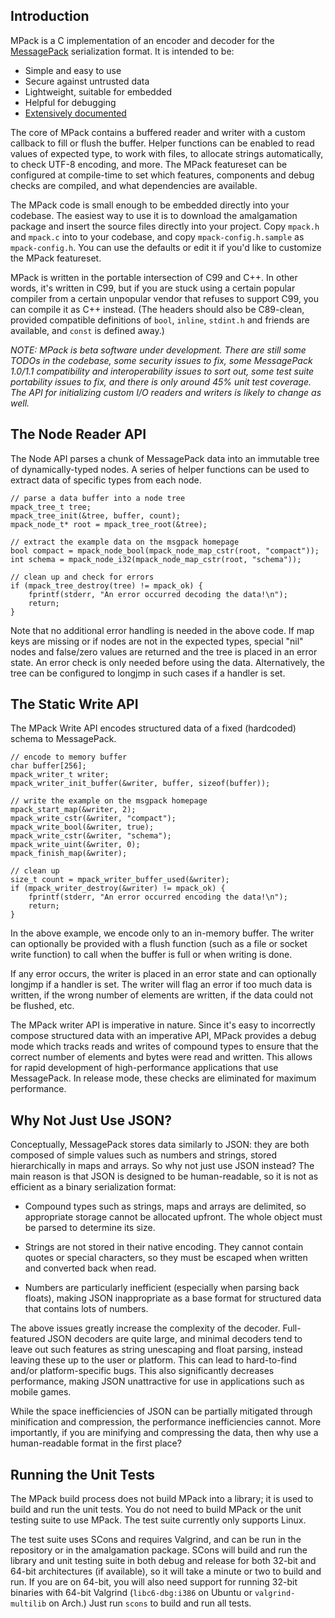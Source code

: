 
## Introduction

MPack is a C implementation of an encoder and decoder for the [MessagePack](http://msgpack.org/) serialization format. It is intended to be:

 * Simple and easy to use
 * Secure against untrusted data
 * Lightweight, suitable for embedded
 * Helpful for debugging
 * [Extensively documented](http://ludocode.github.io/mpack/)

The core of MPack contains a buffered reader and writer with a custom callback to fill or flush the buffer. Helper functions can be enabled to read values of expected type, to work with files, to allocate strings automatically, to check UTF-8 encoding, and more. The MPack featureset can be configured at compile-time to set which features, components and debug checks are compiled, and what dependencies are available.

The MPack code is small enough to be embedded directly into your codebase. The easiest way to use it is to download the amalgamation package and insert the source files directly into your project. Copy `mpack.h` and `mpack.c` into to your codebase, and copy `mpack-config.h.sample` as `mpack-config.h`. You can use the defaults or edit it if you'd like to customize the MPack featureset.

MPack is written in the portable intersection of C99 and C++. In other words, it's written in C99, but if you are stuck using a certain popular compiler from a certain unpopular vendor that refuses to support C99, you can compile it as C++ instead. (The headers should also be C89-clean, provided compatible definitions of `bool`, `inline`, `stdint.h` and friends are available, and `const` is defined away.)

*NOTE: MPack is beta software under development. There are still some TODOs in the codebase, some security issues to fix, some MessagePack 1.0/1.1 compatibility and interoperability issues to sort out, some test suite portability issues to fix, and there is only around 45% unit test coverage. The API for initializing custom I/O readers and writers is likely to change as well.*

## The Node Reader API

The Node API parses a chunk of MessagePack data into an immutable tree of dynamically-typed nodes. A series of helper functions can be used to extract data of specific types from each node.

    // parse a data buffer into a node tree
    mpack_tree_t tree;
    mpack_tree_init(&tree, buffer, count);
    mpack_node_t* root = mpack_tree_root(&tree);

    // extract the example data on the msgpack homepage
    bool compact = mpack_node_bool(mpack_node_map_cstr(root, "compact"));
    int schema = mpack_node_i32(mpack_node_map_cstr(root, "schema"));

    // clean up and check for errors
    if (mpack_tree_destroy(tree) != mpack_ok) {
        fprintf(stderr, "An error occurred decoding the data!\n");
        return;
    }

Note that no additional error handling is needed in the above code. If map keys are missing or if nodes are not in the expected types, special "nil" nodes and false/zero values are returned and the tree is placed in an error state. An error check is only needed before using the data. Alternatively, the tree can be configured to longjmp in such cases if a handler is set.

## The Static Write API

The MPack Write API encodes structured data of a fixed (hardcoded) schema to MessagePack.

    // encode to memory buffer
    char buffer[256];
    mpack_writer_t writer;
    mpack_writer_init_buffer(&writer, buffer, sizeof(buffer));

    // write the example on the msgpack homepage
    mpack_start_map(&writer, 2);
    mpack_write_cstr(&writer, "compact");
    mpack_write_bool(&writer, true);
    mpack_write_cstr(&writer, "schema");
    mpack_write_uint(&writer, 0);
    mpack_finish_map(&writer);

    // clean up
    size_t count = mpack_writer_buffer_used(&writer);
    if (mpack_writer_destroy(&writer) != mpack_ok) {
        fprintf(stderr, "An error occurred encoding the data!\n");
        return;
    }

In the above example, we encode only to an in-memory buffer. The writer can optionally be provided with a flush function (such as a file or socket write function) to call when the buffer is full or when writing is done.

If any error occurs, the writer is placed in an error state and can optionally longjmp if a handler is set. The writer will flag an error if too much data is written, if the wrong number of elements are written, if the data could not be flushed, etc.

The MPack writer API is imperative in nature. Since it's easy to incorrectly compose structured data with an imperative API, MPack provides a debug mode which tracks reads and writes of compound types to ensure that the correct number of elements and bytes were read and written. This allows for rapid development of high-performance applications that use MessagePack. In release mode, these checks are eliminated for maximum performance.

## Why Not Just Use JSON?

Conceptually, MessagePack stores data similarly to JSON: they are both composed of simple values such as numbers and strings, stored hierarchically in maps and arrays. So why not just use JSON instead? The main reason is that JSON is designed to be human-readable, so it is not as efficient as a binary serialization format:

- Compound types such as strings, maps and arrays are delimited, so appropriate storage cannot be allocated upfront. The whole object must be parsed to determine its size.

- Strings are not stored in their native encoding. They cannot contain quotes or special characters, so they must be escaped when written and converted back when read.

- Numbers are particularly inefficient (especially when parsing back floats), making JSON inappropriate as a base format for structured data that contains lots of numbers.

The above issues greatly increase the complexity of the decoder. Full-featured JSON decoders are quite large, and minimal decoders tend to leave out such features as string unescaping and float parsing, instead leaving these up to the user or platform. This can lead to hard-to-find and/or platform-specific bugs. This also significantly decreases performance, making JSON unattractive for use in applications such as mobile games.

While the space inefficiencies of JSON can be partially mitigated through minification and compression, the performance inefficiencies cannot. More importantly, if you are minifying and compressing the data, then why use a human-readable format in the first place?

## Running the Unit Tests

The MPack build process does not build MPack into a library; it is used to build and run the unit tests. You do not need to build MPack or the unit testing suite to use MPack. The test suite currently only supports Linux.

The test suite uses SCons and requires Valgrind, and can be run in the repository or in the amalgamation package. SCons will build and run the library and unit testing suite in both debug and release for both 32-bit and 64-bit architectures (if available), so it will take a minute or two to build and run. If you are on 64-bit, you will also need support for running 32-bit binaries with 64-bit Valgrind (`libc6-dbg:i386` on Ubuntu or `valgrind-multilib` on Arch.) Just run `scons` to build and run all tests.

